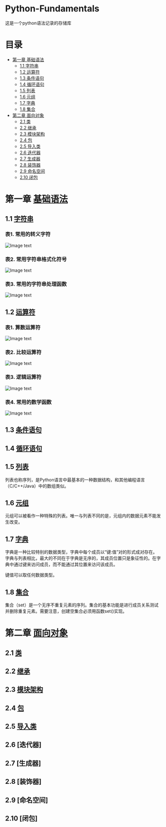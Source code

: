 # Python-Fundamentals
这是一个python语法记录的存储库

# 目录
* [第一章 基础语法](#第一章-基础语法)
  * [1.1 字符串](#11-字符串)
  * [1.2 运算符](#12-运算符)
  * [1.3 条件语句](#13-条件语句)
  * [1.4 循环语句](#14-循环语句)
  * [1.5 列表](#15-列表)
  * [1.6 元组](#16-元组)
  * [1.7 字典](#17-字典)
  * [1.8 集合](#18-集合)
* [第二章 面向对象](#第二章-面向对象)
  * [2.1 类](#21-类)
  * [2.2 继承](#22-继承)
  * [2.3 模块架构](#23-模块架构)
  * [2.4 包](#24-包)
  * [2.5 导入类](#25-导入类)
  * [2.6 迭代器](#26-迭代器)
  * [2.7 生成器](#27-生成器)
  * [2.8 装饰器](#28-装饰器)
  * [2.9 命名空间](#29-命名空间)
  * [2.10 闭包](#210-闭包)

# 第一章 [基础语法](Basic_python_syntax/)

## 1.1 [字符串](Basic_python_syntax/String)

### 表1. 常用的转义字符

![Image text](Basic_python_syntax/String/Figure_1.jpg)

### 表2. 常用字符串格式化符号

![Image text](Basic_python_syntax/String/Figure_2.jpg)

### 表3. 常用的字符串处理函数

![Image text](Basic_python_syntax/String/Figure_3.jpg)
  
## 1.2 [运算符](Basic_python_syntax/Calculation)

### 表1. 算数运算符

![Image text](Basic_python_syntax/Calculation/Figure_1.jpg)

### 表2. 比较运算符

![Image text](Basic_python_syntax/Calculation/Figure_2.jpg)

### 表3. 逻辑运算符

![Image text](Basic_python_syntax/Calculation/Figure_3.jpg)

### 表4. 常用的数学函数

![Image text](Basic_python_syntax/Calculation/Figure_4.jpg)

## 1.3 [条件语句](Basic_python_syntax/Conditional_Statements)

## 1.4 [循环语句](Basic_python_syntax/Loop_Statements)

## 1.5 [列表](Basic_python_syntax/List)

列表也称序列，是Python语言中最基本的一种数据结构，和其他编程语言（C/C++/Java）中的数组类似。

## 1.6 [元组](Basic_python_syntax/Tuple)

元组可以被看作一种特殊的列表。唯一与列表不同的是，元组内的数据元素不能发生改变。

## 1.7 [字典](Basic_python_syntax/Dictionary)

字典是一种比较特别的数据类型，字典中每个成员以“键:值”对的形式成对存在。字典与列表相比，最大的不同在于字典是无序的，其成员位置只是象征性的。在字典中通过键来访问成员，而不能通过其位置来访问该成员。

键值可以取任何数据类型。

## 1.8 [集合](Basic_python_syntax/Set)

集合（set）是一个无序不重复元素的序列。集合的基本功能是进行成员关系测试并删除重复元素。需要注意，创建空集合必须用函数set()实现。

# 第二章 [面向对象](Object-Oriented_Programming/)

## 2.1 [类](Object-Oriented_Programming/Class)

## 2.2 [继承](Object-Oriented_Programming/Inheritance)

## 2.3 [模块架构](Object-Oriented_Programming/Module)

## 2.4 [包](Object-Oriented_Programming/Package)

## 2.5 [导入类](Object-Oriented_Programming/Import_Class)

## 2.6 [迭代器]

## 2.7 [生成器]

## 2.8 [装饰器]

## 2.9 [命名空间]

## 2.10 [闭包]

